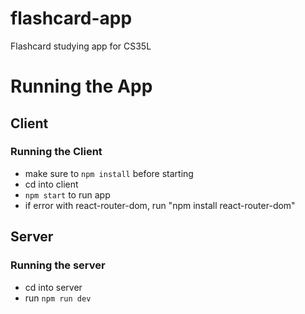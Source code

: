 # flashcard-app
Flashcard studying app for CS35L

# Running the App
## Client
### Running the Client
- make sure to `npm install` before starting
- cd into client
- `npm start` to run app
- if error with react-router-dom, run "npm install react-router-dom"

## Server
### Running the server
- cd into server
- run `npm run dev`
